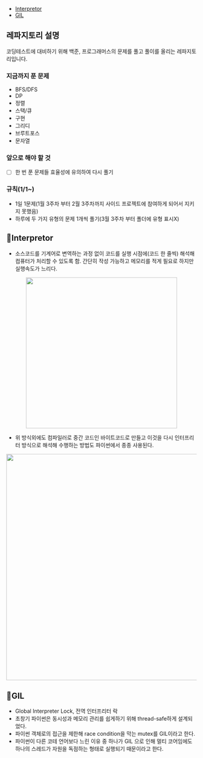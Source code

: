 - [Interpretor](#Interpretor)
- [GIL](#GIL)
## 레파지토리 설명
코딩테스트에 대비하기 위해 백준, 프로그래머스의 문제를 풀고 풀이를 올리는 레파지토리입니다.

### 지금까지 푼 문제
- BFS/DFS
- DP
- 정렬
- 스택/큐
- 구현
- 그리디
- 브루트포스
- 문자열

### 앞으로 해야 할 것
- [ ] 한 번 푼 문제들 효율성에 유의하여 다시 풀기

### 규칙(1/1~)
- 1일 1문제(1월 3주차 부터 2월 3주차까지 사이드 프로젝트에 참여하게 되어서 지키지 못했음)
- 하루에 두 가지 유형의 문제 1개씩 풀기(3월 3주차 부터 폴더에 유형 표시X) 

## 📌Interpretor
- 소스코드를 기계어로 변역하는 과정 없이 코드를 실행 시점에(코드 한 줄씩) 해석해 컴퓨터가 처리할 수 있도록 함. 간단히 작성 가능하고 메모리를 적게 필요로 하지만 실행속도가 느리다.
<p align="center">
  <img src="https://user-images.githubusercontent.com/51811995/156788504-d668d845-2141-4a6f-bb8d-c42818697a2f.png" width=400>
</p>

- 위 방식외에도 컴파일러로 중간 코드인 바이트코드로 만들고 이것을 다시 인터프리터 방식으로 해석해 수행하는 방법도 파이썬에서 종종 사용된다.
<p align="center">
  <img src="https://user-images.githubusercontent.com/51811995/156791134-73cd62df-785d-4c44-8f85-b153211ab778.png" width=600>
</p>

## 📌GIL
- Global Interpreter Lock, 전역 인터프리터 락
- 초창기 파이썬은 동시성과 메모리 관리를 쉽게하기 위해 thread-safe하게 설계되었다.
- 파이썬 객체로의 접근을 제한해 race condition을 막는 mutex를 GIL이라고 한다.
- 파이썬이 다른 코테 언어보다 느린 이유 중 하나가 GIL 으로 인해 멀티 코어임에도 하나의 스레드가 자원을 독점하는 형태로 실행되기 때문이라고 한다.
